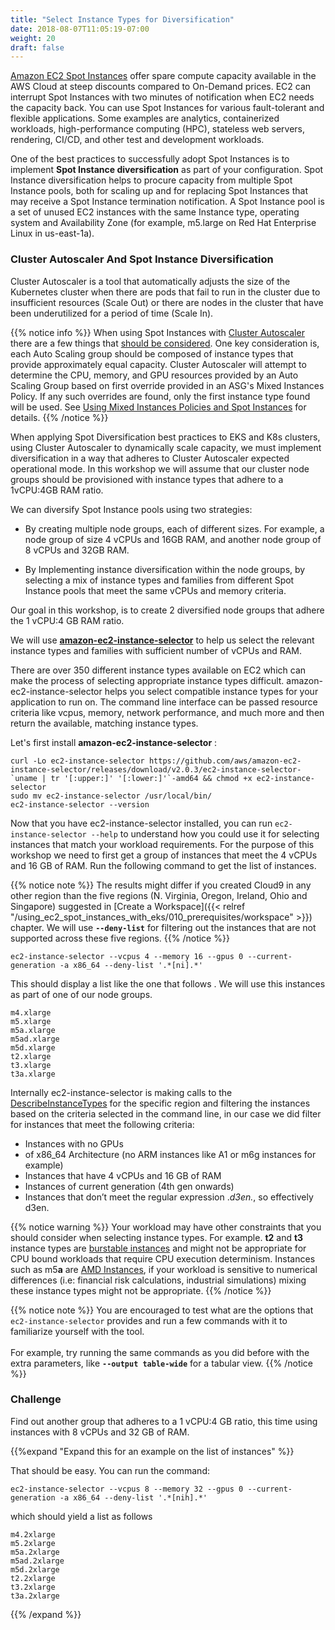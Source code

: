 ```yaml
---
title: "Select Instance Types for Diversification"
date: 2018-08-07T11:05:19-07:00
weight: 20
draft: false
---
```


[Amazon EC2 Spot Instances](https://aws.amazon.com/ec2/spot/) offer spare compute capacity available in the AWS Cloud at steep discounts compared to On-Demand prices. EC2 can interrupt Spot Instances with two minutes of notification when EC2 needs the capacity back. You can use Spot Instances for various fault-tolerant and flexible applications. Some examples are analytics, containerized workloads, high-performance computing (HPC), stateless web servers, rendering, CI/CD, and other test and development workloads.

One of the best practices to successfully adopt Spot Instances is to implement **Spot Instance diversification** as part of your configuration. Spot Instance diversification helps to procure capacity from multiple Spot Instance pools, both for scaling up and for replacing Spot Instances that may receive a Spot Instance termination notification. A Spot Instance pool is a set of unused EC2 instances with the same Instance type, operating system and Availability Zone (for example, m5.large on Red Hat Enterprise Linux in us-east-1a).

### Cluster Autoscaler And Spot Instance Diversification

Cluster Autoscaler is a tool that automatically adjusts the size of the Kubernetes cluster when there are pods that fail to run in the cluster due to insufficient resources (Scale Out) or there are nodes in the cluster that have been underutilized for a period of time (Scale In).

{{% notice info %}}
When using Spot Instances with [Cluster Autoscaler](https://github.com/kubernetes/autoscaler/tree/master/cluster-autoscaler) there are a few things that [should be considered](https://github.com/kubernetes/autoscaler/blob/master/cluster-autoscaler/cloudprovider/aws/README.md). One key consideration is, each Auto Scaling group should be composed of instance types that provide approximately equal capacity. Cluster Autoscaler will attempt to determine the CPU, memory, and GPU resources provided by an Auto Scaling Group based on first override provided in an ASG's Mixed Instances Policy. If any such overrides are found, only the first instance type found will be used. See [Using Mixed Instances Policies and Spot Instances](https://github.com/kubernetes/autoscaler/blob/master/cluster-autoscaler/cloudprovider/aws/README.md#Using-Mixed-Instances-Policies-and-Spot-Instances) for details.
{{% /notice %}}

When applying Spot Diversification best practices to EKS and K8s clusters, using Cluster Autoscaler to dynamically scale capacity, we must implement diversification in a way that adheres to Cluster Autoscaler expected operational mode. In this workshop we will assume that our cluster node groups should be provisioned with instance types that adhere to a 1vCPU:4GB RAM ratio.

We can diversify Spot Instance pools using two strategies:

 - By creating multiple node groups, each of different sizes. For example, a node group of size 4 vCPUs and 16GB RAM, and another node group of 8 vCPUs and 32GB RAM. 
 
 - By Implementing instance diversification within the node groups, by selecting a mix of instance types and families from different Spot Instance pools that meet the same vCPUs and memory criteria.

Our goal in this workshop, is to create 2 diversified node groups that adhere the 1 vCPU:4 GB RAM ratio. 

We will use **[amazon-ec2-instance-selector](https://github.com/aws/amazon-ec2-instance-selector)** to help us select the relevant instance
types and families with sufficient number of vCPUs and RAM. 

There are over 350 different instance types available on EC2 which can make the process of selecting appropriate instance types difficult. amazon-ec2-instance-selector helps you select compatible instance types for your application to run on. The command line interface can be passed resource criteria like vcpus, memory, network performance, and much more and then return the available, matching instance types.

Let's first install **amazon-ec2-instance-selector** :

```
curl -Lo ec2-instance-selector https://github.com/aws/amazon-ec2-instance-selector/releases/download/v2.0.3/ec2-instance-selector-`uname | tr '[:upper:]' '[:lower:]'`-amd64 && chmod +x ec2-instance-selector
sudo mv ec2-instance-selector /usr/local/bin/
ec2-instance-selector --version
```

Now that you have ec2-instance-selector installed, you can run
`ec2-instance-selector --help` to understand how you could use it for selecting
instances that match your workload requirements. For the purpose of this workshop
we need to first get a group of instances that meet the 4 vCPUs and 16 GB of RAM.
Run the following command to get the list of instances.

{{% notice note %}}
The results might differ if you created Cloud9 in any other region than the five regions (N. Virginia, Oregon, Ireland, Ohio and Singapore) suggested in [Create a Workspace]({{< relref "/using_ec2_spot_instances_with_eks/010_prerequisites/workspace" >}}) chapter. We will use **`--deny-list`** for filtering out the instances that are not supported across these five regions. 
{{% /notice %}}

```
ec2-instance-selector --vcpus 4 --memory 16 --gpus 0 --current-generation -a x86_64 --deny-list '.*[ni].*'   
```

This should display a list like the one that follows . We will use this instances as part of one of our node groups.



```
m4.xlarge
m5.xlarge
m5a.xlarge
m5ad.xlarge
m5d.xlarge
t2.xlarge
t3.xlarge
t3a.xlarge
```

Internally ec2-instance-selector is making calls to the [DescribeInstanceTypes](https://docs.aws.amazon.com/AWSEC2/latest/APIReference/API_DescribeInstanceTypes.html) for the specific region and filtering the instances based on the criteria selected in the command line, in our case we did filter for instances that meet the following criteria:
 
 * Instances with no GPUs
 * of x86_64 Architecture (no ARM instances like A1 or m6g instances for example)
 * Instances that have 4 vCPUs and 16 GB of RAM
 * Instances of current generation (4th gen onwards)
 * Instances that don’t meet the regular expression .*d3en.*, so effectively d3en.

{{% notice warning %}}
Your workload may have other constraints that you should consider when selecting instance types. For example. **t2** and **t3** instance types are [burstable instances](https://docs.aws.amazon.com/AWSEC2/latest/UserGuide/burstable-performance-instances.html) and might not be appropriate for CPU bound workloads that require CPU execution determinism. Instances such as m5**a** are [AMD Instances](https://aws.amazon.com/ec2/amd/), if your workload is sensitive to numerical differences (i.e: financial risk calculations, industrial simulations) mixing these instance types might not be appropriate.
{{% /notice %}}

{{% notice note %}}
You are encouraged to test what are the options that `ec2-instance-selector` provides and run a few commands with it to familiarize yourself with the tool.<br>
<br>
For example, try running the same commands as you did before with the extra parameters, like **`--output table-wide`** for a tabular view.
{{% /notice %}}

### Challenge 

Find out another group that adheres to a 1 vCPU:4 GB ratio, this time using instances with 8 vCPUs and 32 GB of RAM.

{{%expand "Expand this for an example on the list of instances" %}}

That should be easy. You can run the command:  

```
ec2-instance-selector --vcpus 8 --memory 32 --gpus 0 --current-generation -a x86_64 --deny-list '.*[nih].*'  
```

which should yield a list as follows 

```
m4.2xlarge
m5.2xlarge
m5a.2xlarge
m5ad.2xlarge
m5d.2xlarge
t2.2xlarge
t3.2xlarge
t3a.2xlarge
```

{{% /expand %}}

